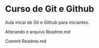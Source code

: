 # Curso de Git e Github

Aula inical de Git e Github para iniciantes.

Alterando o arquivo Readme.md

Commit Readme.md
